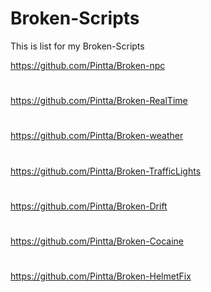 # Broken-Scripts
This is list for my Broken-Scripts

https://github.com/Pintta/Broken-npc
#
https://github.com/Pintta/Broken-RealTime
#
https://github.com/Pintta/Broken-weather
#
https://github.com/Pintta/Broken-TrafficLights
#
https://github.com/Pintta/Broken-Drift
#
https://github.com/Pintta/Broken-Cocaine
#
https://github.com/Pintta/Broken-HelmetFix
